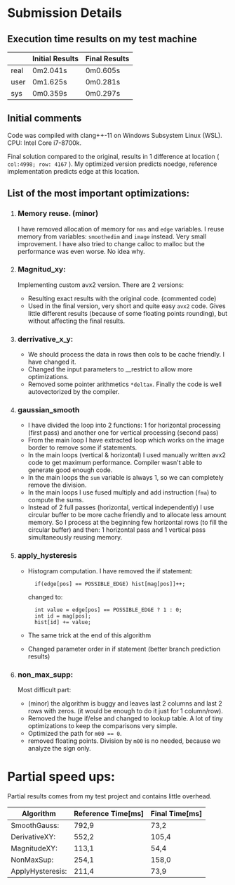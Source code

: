# Submission Details

## Execution time results on my test machine

|    | Initial Results | Final Results|
|----|-----------------|--------------|
|real| 0m2.041s        |0m0.605s      |
|user| 0m1.625s        |0m0.281s      |
|sys | 0m0.359s        |0m0.297s      |

 
## Initial comments
Code was compiled with clang++-11 on Windows Subsystem Linux (WSL). CPU: Intel Core i7-8700k.

Final solution compared to the original, results in 1 difference at location ( `col:4998; row: 4167` ). My optimized version predicts noedge, reference implementation predicts edge at this location. 

## List of the most important optimizations:

1. ### Memory reuse. (minor)
	I have removed allocation of memory for `nms` and `edge` variables. 
	I reuse memory from variables: `smoothedim` and `image` instead.
	Very small improvement.
	I have also tried to change calloc to malloc but the performance was even worse. No idea why.

2. ### Magnitud_xy:
	Implementing custom avx2 version. There are 2 versions:
	- Resulting exact results with the original code. (commented code)
	- Used in the final version, very short and quite easy `avx2` code. 
	Gives little different results (because of some floating points rounding), but without affecting the final results.

3. ### derrivative_x_y:
	- We should process the data in rows then cols to be cache friendly. I have changed it.
	- Changed the input parameters to __restrict to allow more optimizations.
	- Removed some pointer arithmetics `*deltax`. Finally the code is well autovectorized by the compiler.

4. ### gaussian_smooth
	- I have divided the loop into 2 functions: 1 for horizontal processing (first pass) and another one for vertical processing (second pass)
	- From the main loop I have extracted loop which works on the image border to remove some if statements.
	- In the main loops (vertical & horizontal) I used manually written avx2 code to get maximum performance. Compiler wasn't able to generate good enough code.
	- In the main loops the `sum` variable is always 1, so we can completely remove the division.
	- In the main loops I use fused multiply and add instruction (`fma`) to compute the sums.
	- Instead of 2 full passes (horizontal, vertical independently) I use circular buffer to be more cache friendly and to allocate less amount memory. So I process at the beginning few horizontal rows (to fill the circular buffer) and then: 1 horizontal pass and 1 vertical pass simultaneously reusing memory.

5. ### apply_hysteresis
	- Histogram computation. I have removed the if statement:

			if(edge[pos] == POSSIBLE_EDGE) hist[mag[pos]]++;
		
		changed to:

			int value = edge[pos] == POSSIBLE_EDGE ? 1 : 0;
			int id = mag[pos];
			hist[id] += value;

	- The same trick at the end of this algorithm
	- Changed parameter order in if statement (better branch prediction results)

6. ### non_max_supp:
	Most difficult part:
	- (minor) the algorithm is buggy and leaves last 2 columns and last 2 rows with zeros. (it would be enough to do it just for 1 column/row).
	- Removed the huge if/else and changed to lookup table. A lot of tiny optimizations to keep the comparisons very simple.
	- Optimized the path for `m00 == 0`.
	- removed floating points. Division by `m00` is no needed, because we analyze the sign only.


# Partial speed ups:

Partial results comes from my test project and contains little overhead.


|Algorithm		 |Reference Time[ms] | Final Time[ms] |
|----------------|-------------------|----------------|
|SmoothGauss:	 |792,9				 | 73,2			  |
|DerivativeXY:	 |552,2				 | 105,4		  |
|MagnitudeXY:	 |113,1				 | 54,4			  |
|NonMaxSup:		 |254,1				 | 158,0          |
|ApplyHysteresis:|211,4				 | 73,9           | 